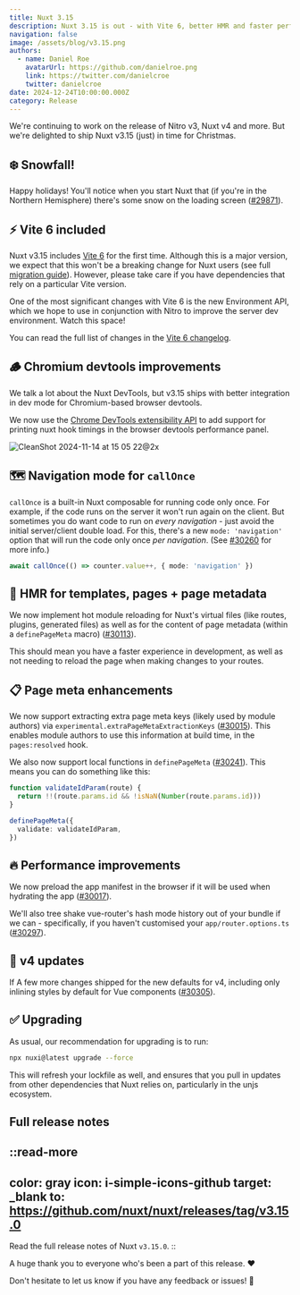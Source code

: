 ```yaml
---
title: Nuxt 3.15
description: Nuxt 3.15 is out - with Vite 6, better HMR and faster performance
navigation: false
image: /assets/blog/v3.15.png
authors:
  - name: Daniel Roe
    avatarUrl: https://github.com/danielroe.png
    link: https://twitter.com/danielcroe
    twitter: danielcroe
date: 2024-12-24T10:00:00.000Z
category: Release
---
```


We're continuing to work on the release of Nitro v3, Nuxt v4 and more. But we're delighted to ship Nuxt v3.15 (just) in time for Christmas.

## ❄️ Snowfall!

Happy holidays! You'll notice when you start Nuxt that (if you're in the Northern Hemisphere) there's some snow on the loading screen ([#29871](https://github.com/nuxt/nuxt/pull/29871)).

## ⚡️ Vite 6 included

Nuxt v3.15 includes [Vite 6](https://vite.dev/blog/announcing-vite6) for the first time. Although this is a major version, we expect that this won't be a breaking change for Nuxt users (see full [migration guide](https://vite.dev/guide/migration.html)). However, please take care if you have dependencies that rely on a particular Vite version.

One of the most significant changes with Vite 6 is the new Environment API, which we hope to use in conjunction with Nitro to improve the server dev environment. Watch this space!

You can read the full list of changes in the [Vite 6 changelog]().

## 🪵 Chromium devtools improvements

We talk a lot about the Nuxt DevTools, but v3.15 ships with better integration in dev mode for Chromium-based browser devtools.

We now use the [Chrome DevTools extensibility API](https://developer.chrome.com/docs/devtools/performance/extension) to add support for printing nuxt hook timings in the browser devtools performance panel.

![CleanShot 2024-11-14 at 15 05 22@2x](https://github.com/user-attachments/assets/57525027-750a-462f-b713-398302aec0cd)

## 🗺️ Navigation mode for `callOnce`

`callOnce` is a built-in Nuxt composable for running code only once. For example, if the code runs on the server it won't run again on the client. But sometimes you do want code to run on _every navigation_ - just avoid the initial server/client double load. For this, there's a new `mode: 'navigation'` option that will run the code only once _per navigation_. (See [#30260](https://github.com/nuxt/nuxt/pull/30260) for more info.)

```ts
await callOnce(() => counter.value++, { mode: 'navigation' })
```

## 🥵 HMR for templates, pages + page metadata

We now implement hot module reloading for Nuxt's virtual files (like routes, plugins, generated files) as well as for the content of page metadata (within a `definePageMeta` macro) ([#30113](https://github.com/nuxt/nuxt/pull/30113)).

This should mean you have a faster experience in development, as well as not needing to reload the page when making changes to your routes.

## 📋 Page meta enhancements

We now support extracting extra page meta keys (likely used by module authors) via `experimental.extraPageMetaExtractionKeys` ([#30015](https://github.com/nuxt/nuxt/pull/30015)). This enables module authors to use this information at build time, in the `pages:resolved` hook.

We also now support local functions in `definePageMeta` ([#30241](https://github.com/nuxt/nuxt/pull/30241)). This means you can do something like this:

```ts
function validateIdParam(route) {
  return !!(route.params.id && !isNaN(Number(route.params.id)))
}

definePageMeta({
  validate: validateIdParam,
})
```

## 🔥 Performance improvements

We now preload the app manifest in the browser if it will be used when hydrating the app ([#30017](https://github.com/nuxt/nuxt/pull/30017)).

We'll also tree shake vue-router's hash mode history out of your bundle if we can - specifically, if you haven't customised your `app/router.options.ts` ([#30297](https://github.com/nuxt/nuxt/pull/30297)).

## 🐣 v4 updates

If A few more changes shipped for the new defaults for v4, including only inlining styles by default for Vue components ([#30305](https://github.com/nuxt/nuxt/pull/30305)).

## ✅ Upgrading

As usual, our recommendation for upgrading is to run:

```sh
npx nuxi@latest upgrade --force
```

This will refresh your lockfile as well, and ensures that you pull in updates from other dependencies that Nuxt relies on, particularly in the unjs ecosystem.

## Full release notes

::read-more
---
color: gray
icon: i-simple-icons-github
target: _blank
to: https://github.com/nuxt/nuxt/releases/tag/v3.15.0
---
Read the full release notes of Nuxt `v3.15.0`.
::

A huge thank you to everyone who's been a part of this release. ❤️

Don't hesitate to let us know if you have any feedback or issues! 🙏
